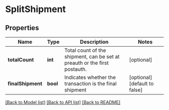 # SplitShipment

## Properties
Name | Type | Description | Notes
------------ | ------------- | ------------- | -------------
**totalCount** | **int** | Total count of the shipment, can be set at preauth or the first postauth. | [optional] 
**finalShipment** | **bool** | Indicates whether the transaction is the final shipment | [optional] [default to false]

[[Back to Model list]](../README.md#documentation-for-models) [[Back to API list]](../README.md#documentation-for-api-endpoints) [[Back to README]](../README.md)


